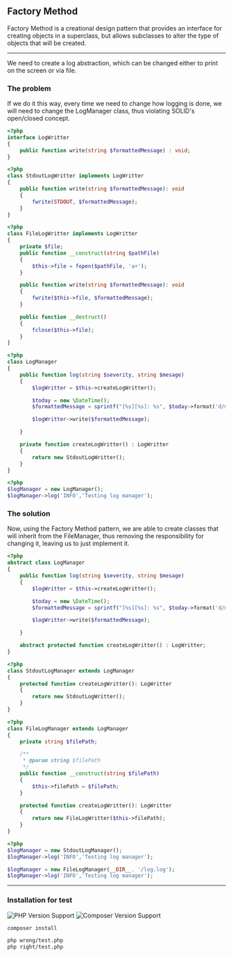## Factory Method

Factory Method is a creational design pattern that provides an interface for creating objects in a superclass, but allows subclasses to alter the type of objects that will be created.

-----

We need to create a log abstraction, which can be changed either to print on the screen or via file.

### The problem

If we do it this way, every time we need to change how logging is done, we will need to change the LogManager class, thus violating SOLID's open/closed concept.

```php
<?php
interface LogWritter
{
    public function write(string $formattedMessage) : void;
}
```
```php
<?php
class StdoutLogWritter implements LogWritter
{
    public function write(string $formattedMessage): void
    {
        fwrite(STDOUT, $formattedMessage);
    }
}
```
```php
<?php
class FileLogWritter implements LogWritter
{
    private $file;
    public function __construct(string $pathFile)
    {
        $this->file = fopen($pathFile, 'a+');
    }

    public function write(string $formattedMessage): void
    {
        fwrite($this->file, $formattedMessage);
    }

    public function __destruct()
    {
        fclose($this->file);
    }
}
```
```php
<?php
class LogManager
{
    public function log(string $severity, string $mesage)
    {
        $logWritter = $this->createLogWritter();

        $today = new \DateTime();
        $formattedMessage = sprintf("[%s][%s]: %s", $today->format('d/m/Y'), $severity, $mesage);

        $logWritter->write($formattedMessage);

    }

    private function createLogWritter() : LogWritter
    {
        return new StdoutLogWritter();
    }
}
```
```php
<?php
$logManager = new LogManager();
$logManager->log('INFO','Testing log manager');
```

### The solution

Now, using the Factory Method pattern, we are able to create classes that will inherit from the FileManager, thus removing the responsibility for changing it, leaving us to just implement it.

```php
<?php
abstract class LogManager
{
    public function log(string $severity, string $mesage)
    {
        $logWritter = $this->createLogWritter();

        $today = new \DateTime();
        $formattedMessage = sprintf("[%s][%s]: %s", $today->format('d/m/Y'), $severity, $mesage);

        $logWritter->write($formattedMessage);

    }

    abstract protected function createLogWritter() : LogWritter;
}
```
```php
<?php
class StdoutLogManager extends LogManager
{
    protected function createLogWritter(): LogWritter
    {
        return new StdoutLogWritter();
    }
}
```
```php
<?php
class FileLogManager extends LogManager
{
    private string $filePath;

    /**
     * @param string $filePath
     */
    public function __construct(string $filePath)
    {
        $this->filePath = $filePath;
    }

    protected function createLogWritter(): LogWritter
    {
        return new FileLogWritter($this->filePath);
    }
}
```
```php
<?php
$logManager = new StdoutLogManager();
$logManager->log('INFO','Testing log manager');

$logManager = new FileLogManager(__DIR__. '/log.log');
$logManager->log('INFO','Testing log manager');
```

-----

### Installation for test

![PHP Version Support](https://img.shields.io/badge/php-7.4%2B-brightgreen.svg?style=flat-square) ![Composer Version Support](https://img.shields.io/badge/composer-2.2.9%2B-brightgreen.svg?style=flat-square)

```bash
composer install
```

```bash
php wrong/test.php
php right/test.php
```
